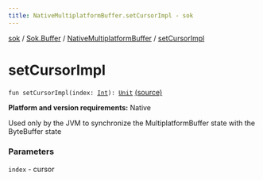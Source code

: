 ```yaml
---
title: NativeMultiplatformBuffer.setCursorImpl - sok
---
```


[sok](../../index.html) / [Sok.Buffer](../index.html) / [NativeMultiplatformBuffer](index.html) / [setCursorImpl](./set-cursor-impl.html)

# setCursorImpl

`fun setCursorImpl(index: `[`Int`](https://kotlinlang.org/api/latest/jvm/stdlib/kotlin/-int/index.html)`): `[`Unit`](https://kotlinlang.org/api/latest/jvm/stdlib/kotlin/-unit/index.html) [(source)](https://github.com/SeekDaSky/Sok/tree/master/native/sok-native-linux/src/Sok/Buffer/NativeMultiplatformBuffer.kt#L291)

**Platform and version requirements:** Native

Used only by the JVM to synchronize the MultiplatformBuffer state with the ByteBuffer state

### Parameters

`index` - cursor